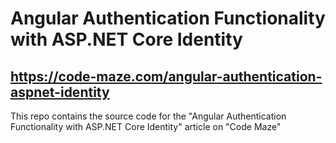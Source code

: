 # Angular Authentication Functionality with ASP.NET Core Identity
## https://code-maze.com/angular-authentication-aspnet-identity
This repo contains the source code for the "Angular Authentication Functionality with ASP.NET Core Identity" article on "Code Maze"
